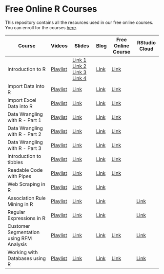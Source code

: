 # Free Online R Courses

This repository contains all the resources used in our free online courses. You 
can enroll for the courses [here](https://www.rsquaredacademy.com/).

| Course | Videos  | Slides| Blog| Free Online Course| RStudio Cloud|
|--------|-------- |-------|-----|-------------------|--------------|
|Introduction to R |[Playlist](https://www.youtube.com/watch?v=GAQsaI_9Br0&list=PLDfCKV3ey8-eiu-_PK65TsTNQR6_a5hpb)|[Link 1](https://slides.rsquaredacademy.com/intro/intro.html#/section) [Link 2](https://slides.rsquaredacademy.com/intro/variables/variables.html#/section) [Link 3](https://slides.rsquaredacademy.com/intro/help/help.html#/section) [Link 4](https://slides.rsquaredacademy.com/intro/packages/packages.html#/section)|[Link](https://blog.rsquaredacademy.com/getting-help-in-r-updated/)|[Link](https://rsquared-academy.thinkific.com/courses/introduction-to-r)|
|Import Data into R|[Playlist](https://www.youtube.com/watch?v=yrLA9A774eM&list=PLDfCKV3ey8-crIKICpBY2DrsLQo1V0fwd)|[Link](https://slides.rsquaredacademy.com/data-wrangling/import/import-part-1.html#/section)|[Link](https://blog.rsquaredacademy.com/import-data-into-r-part-1/)|[Link](https://rsquared-academy.thinkific.com/courses/import-data-into-R-part-1)|
|Import Excel Data into R|[Playlist](https://www.youtube.com/watch?v=-Iqnh4e_-qY&list=PLDfCKV3ey8-ebirC_g7aKWFKUyNw1dsno)|[Link](https://slides.rsquaredacademy.com/data-wrangling/import/import-data.html#/section)|[Link](https://blog.rsquaredacademy.com/import-data-into-r-part-2/)|[Link](https://rsquared-academy.thinkific.com/courses/import-data-into-r-part-2)|
|Data Wrangling with R - Part 1|[Playlist](https://www.youtube.com/watch?v=LLTpn9QBni4&list=PLDfCKV3ey8-eo7wMZ07DtxCcoR5edxhnl)|[Link](https://slides.rsquaredacademy.com/data-wrangling/dplyr/dplyr-part-1.html#/section)|[Link](https://blog.rsquaredacademy.com/data-wrangling-with-dplyr-part-1/)|[Link](https://rsquared-academy.thinkific.com/courses/data-wrangling-with-dplyr-part-1)|
|Data Wrangling with R - Part 2|[Playlist](https://www.youtube.com/watch?v=gS7pi2Vwj7w&list=PLDfCKV3ey8-eEh3NRVkYO61--zU5Fhswc)|[Link](https://slides.rsquaredacademy.com/data-wrangling/dplyr/dplyr-part-2.html#/section)|[Link](https://blog.rsquaredacademy.com/data-wrangling-with-dplyr-part-2/)|[Link](https://rsquared-academy.thinkific.com/courses/data-wrangling-with-dplyr-part-2)|
|Data Wrangling with R - Part 3|[Playlist](https://www.youtube.com/watch?v=xg5L2cxNV4o&list=PLDfCKV3ey8-ePKsS11y5uAXpnydpzOD2n)|[Link](https://slides.rsquaredacademy.com/data-wrangling/dplyr/dplyr-part-3.html#/section)|[Link](https://blog.rsquaredacademy.com/data-wrangling-with-dplyr-part-3/)|[Link](https://rsquared-academy.thinkific.com/courses/data-wrangling-with-dplyr-part-3)|
|Introduction to tibbles|[Playlist](https://www.youtube.com/watch?v=yUu8yK_NEZs&list=PLDfCKV3ey8-frtlRpGGqA8-2f086SyR7x)|[Link](https://slides.rsquaredacademy.com/data-wrangling/tibbles/tibbles.html#/section)|[Link](https://blog.rsquaredacademy.com/introduction-to-tibbles/)|[Link](https://rsquared-academy.thinkific.com/courses/introduction-to-tibbles)|
|Readable Code with Pipes|[Playlist](https://www.youtube.com/watch?v=8uWzrQDtaHk&list=PLDfCKV3ey8-cZgy2Qu7FxuA3Pzdv6-35o)|[Link](https://slides.rsquaredacademy.com/data-wrangling/pipes/pipes.html#/section)|[Link](https://blog.rsquaredacademy.com/readable-code-with-pipes/)|[Link](https://rsquared-academy.thinkific.com/courses/readable-code-with-pipes)|
|Web Scraping in R|[Playlist](https://www.youtube.com/watch?v=l37n_HDD1qs)|[Link](https://slides.rsquaredacademy.com/web-scraping/web-scraping.html)|[Link](https://blog.rsquaredacademy.com/web-scraping/)|
|Association Rule Mining in R|[Playlist]()|[Link](https://slides.rsquaredacademy.com/mba/mba.html)|[Link](https://blog.rsquaredacademy.com/market-basket-analysis-in-r/)||[Link](https://rstudio.cloud/project/335377)|
|Regular Expressions in R|[Playlist]()|[Link](https://slides.rsquaredacademy.com/regex/regex.html)|[Link](https://blog.rsquaredacademy.com/regular-expression-in-r/)||[Link](https://rstudio.cloud/project/356612)|
|Customer Segmentation using RFM Analysis|[Playlist](https://youtu.be/275X7yaSsoQ)|[Link](https://slides.rsquaredacademy.com/rfm/rfm.html#/section)|[Link](https://blog.rsquaredacademy.com/customer-segmentation-using-rfm-analysis/)|[Link](https://rsquared-academy.thinkific.com/courses/customer-segmentation-using-rfm-analysis)| [Link](https://rstudio.cloud/project/416146)|
|Working with Databases using R|[Playlist](https://youtu.be/bPlGPmjPFeU)|[Link](https://bit.ly/2YV1TQU)|[Link](https://blog.rsquaredacademy.com/working-with-databases-using-r/)|[Link](https://rsquared-academy.thinkific.com/courses/working-with-databases-using-r)|[Link](https://rstudio.cloud/project/430439)|

















